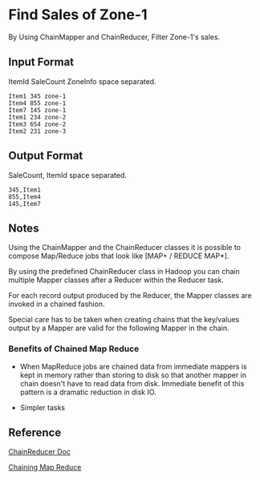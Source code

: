# Find Sales of Zone-1

By Using ChainMapper and ChainReducer, Filter Zone-1's sales.

## Input Format

ItemId SaleCount ZoneInfo space separated.

````
Item1 345 zone-1
Item4 855 zone-1
Item7 145 zone-1
Item1 234 zone-2
Item3 654 zone-2
Item2 231 zone-3
````

## Output Format

SaleCount, ItemId space separated.

````
345,Item1
855,Item4
145,Item7
````

## Notes

Using the ChainMapper and the ChainReducer classes it is possible to
compose Map/Reduce jobs that look like [MAP+ / REDUCE MAP*].

By using the predefined ChainReducer class in Hadoop you can chain multiple Mapper classes after a Reducer within the Reducer task.

For each record output produced by the Reducer, the Mapper classes are invoked in a chained fashion.

Special care has to be taken when creating chains that the key/values output by a Mapper are valid for the following Mapper in the chain.

### Benefits of Chained Map Reduce

* When MapReduce jobs are chained data from immediate mappers is kept in
memory rather than storing to disk so that another mapper in chain
doesn't have to read data from disk. Immediate benefit of this pattern
is a dramatic reduction in disk IO.

* Simpler tasks

## Reference

[ChainReducer Doc](http://hadoop.apache.org/docs/current/api/org/apache/hadoop/mapred/lib/ChainReducer.html)

[Chaining Map Reduce](https://www.netjstech.com/2018/07/chaining-mapreduce-job-in-hadoop.html)

